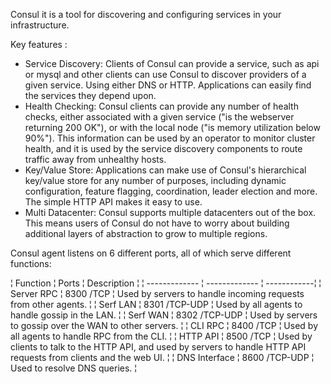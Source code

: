 Consul it is a tool for discovering and configuring services in your infrastructure.

Key features :

* Service Discovery: Clients of Consul can provide a service, such as api or mysql and other clients can use Consul to discover providers of a given service. Using either DNS or HTTP. Applications can easily find the services they depend upon.
* Health Checking: Consul clients can provide any number of health checks, either associated with a given service ("is the webserver returning 200 OK"), or with the local node ("is memory utilization below 90%"). This information can be used by an operator to monitor cluster health, and it is used by the service discovery components to route traffic away from unhealthy hosts.
* Key/Value Store: Applications can make use of Consul's hierarchical key/value store for any number of purposes, including dynamic configuration, feature flagging, coordination, leader election and more. The simple HTTP API makes it easy to use.
* Multi Datacenter: Consul supports multiple datacenters out of the box. This means users of Consul do not have to worry about building additional layers of abstraction to grow to multiple regions.

Consul agent listens on 6 different ports, all of which serve different functions:

¦ Function      ¦ Ports         ¦ Description ¦
¦ ------------- ¦ ------------- ¦ ------------¦
¦ Server RPC    ¦ 8300 /TCP     ¦ Used by servers to handle incoming requests from other agents. ¦
¦ Serf LAN      ¦ 8301 /TCP-UDP ¦ Used by all agents to handle gossip in the LAN. ¦
¦ Serf WAN      ¦ 8302 /TCP-UDP ¦ Used by servers to gossip over the WAN to other servers. ¦
¦ CLI RPC       ¦ 8400 /TCP     ¦ Used by all agents to handle RPC from the CLI. ¦
¦ HTTP API      ¦ 8500 /TCP     ¦ Used by clients to talk to the HTTP API, and used by servers to handle HTTP API requests from clients and the web UI. ¦
¦ DNS Interface ¦ 8600 /TCP-UDP ¦ Used to resolve DNS queries. ¦




